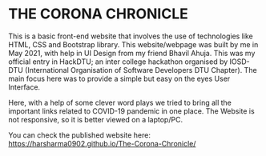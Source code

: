 # THE CORONA CHRONICLE
This is a basic front-end website that involves the use of technologies like HTML, CSS and Bootstrap library. This website/webpage was built by me in May 2021, with help in UI Design from my friend Bhavil Ahuja. This was my official entry in HackDTU; an inter college hackathon organised by IOSD-DTU (International Organisation of Software Developers DTU Chapter). The main focus here was to provide a simple but easy on the eyes User Interface.

Here, with a help of some clever word plays we tried to bring all the important links related to COVID-19 pandemic in one place.
The Website is not responsive, so it is better viewed on a laptop/PC.

You can check the published website here: https://harsharma0902.github.io/The-Corona-Chronicle/
